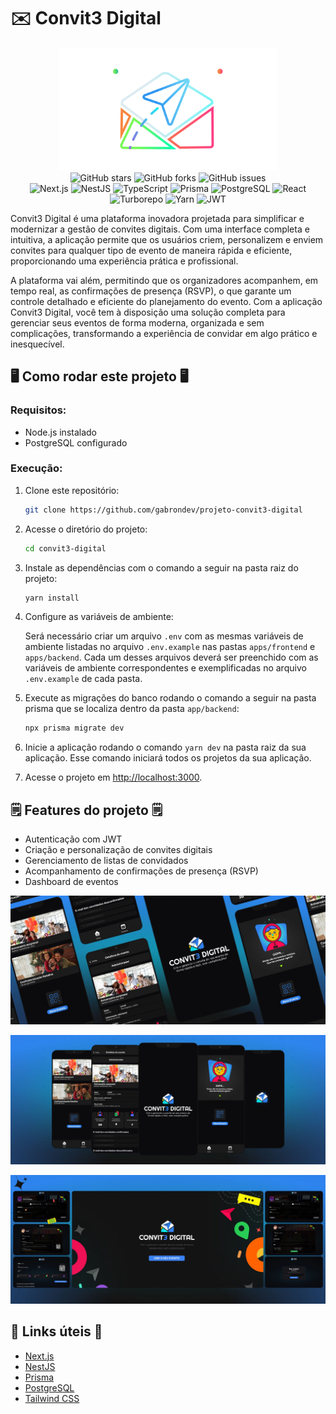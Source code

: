 # ✉️ Convit3 Digital

<div align="center">
<img src="https://github.com/gabrondev/projeto-convit3-digital/raw/main/.gitassets/capa.png" width="350" />

<div data-badges>
    <img src="https://img.shields.io/github/stars/gabrondev/projeto-convit3-digital?style=for-the-badge" alt="GitHub stars" />
    <img src="https://img.shields.io/github/forks/gabrondev/projeto-convit3-digital?style=for-the-badge" alt="GitHub forks" />
    <img src="https://img.shields.io/github/issues/gabrondev/projeto-convit3-digital?style=for-the-badge" alt="GitHub issues" />
</div>

<div data-badges>
    <img src="https://img.shields.io/badge/next.js-%23000000.svg?style=for-the-badge&logo=nextdotjs&logoColor=white" alt="Next.js" />
    <img src="https://img.shields.io/badge/nestjs-%23E0234E.svg?style=for-the-badge&logo=nestjs&logoColor=white" alt="NestJS" />
    <img src="https://img.shields.io/badge/typescript-%23007ACC.svg?style=for-the-badge&logo=typescript&logoColor=white" alt="TypeScript" />
    <img src="https://img.shields.io/badge/prisma-%232D3748.svg?style=for-the-badge&logo=prisma&logoColor=white" alt="Prisma" />
    <img src="https://img.shields.io/badge/postgresql-%23316192.svg?style=for-the-badge&logo=postgresql&logoColor=white" alt="PostgreSQL" />
   <img src="https://img.shields.io/badge/react-%2320232a.svg?style=for-the-badge&logo=react&logoColor=%2361DAFB" alt="React" />
   <img src="https://img.shields.io/badge/turborepo-%23000000.svg?style=for-the-badge&logo=turborepo&logoColor=white" alt="Turborepo" />
   <img src="https://img.shields.io/badge/yarn-%232C8EBB.svg?style=for-the-badge&logo=yarn&logoColor=white" alt="Yarn" />
   <img src="https://img.shields.io/badge/jwt-%23000000.svg?style=for-the-badge&logo=JSON%20web%20tokens&logoColor=white" alt="JWT" />
</div>
</div>

Convit3 Digital é uma plataforma inovadora projetada para simplificar e modernizar a gestão de convites digitais. Com uma interface completa e intuitiva, a aplicação permite que os usuários criem, personalizem e enviem convites para qualquer tipo de evento de maneira rápida e eficiente, proporcionando uma experiência prática e profissional.

A plataforma vai além, permitindo que os organizadores acompanhem, em tempo real, as confirmações de presença (RSVP), o que garante um controle detalhado e eficiente do planejamento do evento. Com a aplicação Convit3 Digital, você tem à disposição uma solução completa para gerenciar seus eventos de forma moderna, organizada e sem complicações, transformando a experiência de convidar em algo prático e inesquecível.

## 🖥️ Como rodar este projeto 🖥️

### Requisitos:

- Node.js instalado
- PostgreSQL configurado

### Execução:

1. Clone este repositório:

   ```sh
   git clone https://github.com/gabrondev/projeto-convit3-digital
   ```

2. Acesse o diretório do projeto:

   ```sh
   cd convit3-digital
   ```

3. Instale as dependências com o comando a seguir na pasta raiz do projeto:

   ```sh
   yarn install
   ```

4. Configure as variáveis de ambiente:

   Será necessário criar um arquivo `.env` com as mesmas variáveis de ambiente listadas no arquivo `.env.example` nas pastas `apps/frontend` e `apps/backend`. Cada um desses arquivos deverá ser preenchido com as variáveis de ambiente correspondentes e exemplificadas no arquivo `.env.example` de cada pasta.

5. Execute as migrações do banco rodando o comando a seguir na pasta prisma que se localiza dentro da pasta `app/backend`:

   ```sh
   npx prisma migrate dev
   ```

6. Inicie a aplicação rodando o comando `yarn dev` na pasta raiz da sua aplicação. Esse comando iniciará todos os projetos da sua aplicação.

7. Acesse o projeto em [http://localhost:3000](http://localhost:3000).

## 🗒️ Features do projeto 🗒️

- Autenticação com JWT
- Criação e personalização de convites digitais
- Gerenciamento de listas de convidados
- Acompanhamento de confirmações de presença (RSVP)
- Dashboard de eventos

![](https://github.com/gabrondev/projeto-convit3-digital/raw/main/.gitassets/2.jpg)

![](https://github.com/gabrondev/projeto-convit3-digital/raw/main/.gitassets/3.jpg)

![](https://github.com/gabrondev/projeto-convit3-digital/raw/main/.gitassets/4.jpg)

## 💎 Links úteis 💎

- [Next.js](https://nextjs.org/docs)
- [NestJS](https://docs.nestjs.com/)
- [Prisma](https://www.prisma.io/docs)
- [PostgreSQL](https://www.postgresql.org/docs/)
- [Tailwind CSS](https://tailwindcss.com/docs)